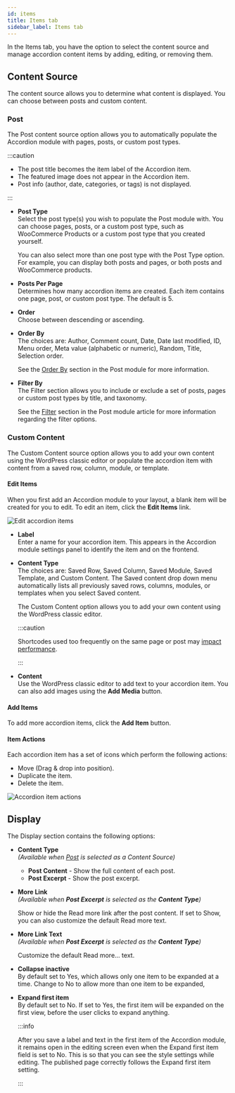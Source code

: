 ```yaml
---
id: items
title: Items tab
sidebar_label: Items tab
---
```


In the Items tab, you have the option to select the content source and manage accordion content items by adding, editing, or removing them.

## Content Source

The content source allows you to determine what content is displayed. You can choose between posts and custom content.

### Post

The Post content source option allows you to automatically populate the Accordion module with pages, posts, or custom post types.

:::caution

* The post title becomes the item label of the Accordion item.
* The featured image does not appear in the Accordion item.
* Post info (author, date, categories, or tags) is not displayed.

:::

* **Post Type**  
  Select the post type(s) you wish to populate the Post module with. You can choose pages, posts, or a custom post type, such as WooCommerce Products or a custom post type that you created yourself.  
  
  You can also select more than one post type with the Post Type option. For example, you can display both posts and pages, or both posts and WooCommerce products.

* **Posts Per Page**  
  Determines how many accordion items are created. Each item contains one page, post, or custom post type. The default is 5.

* **Order**  
  Choose between descending or ascending.

* **Order By**  
  The choices are: Author, Comment count, Date, Date last modified, ID, Menu order, Meta value (alphabetic or numeric), Random, Title, Selection order.

  See the [Order By](/beaver-builder/layouts/modules/posts/posts.md#order-by)  section in the Post module for more information.

* **Filter By**  
  The Filter section allows you to include or exclude a set of posts, pages or custom post types by title, and taxonomy.

  See the [Filter](/beaver-builder/layouts/modules/posts/posts.md#filter) section in the Post module article for more information regarding the filter options.

### Custom Content

The Custom Content source option allows you to add your own content using the WordPress classic editor or populate the accordion item with content from a saved row, column, module, or template.

#### Edit Items

When you first add an Accordion module to your layout, a blank item will be created for you to edit. To edit an item, click the **Edit Items** link.

![Edit accordion items](/img/beaver-builder/modules--accordion--2.jpg)

* **Label**  
  Enter a name for your accordion item. This appears in the Accordion module settings panel to identify the item and on the frontend.

* **Content Type**  
  The choices are: Saved Row, Saved Column, Saved Module, Saved Template, and Custom Content. The Saved content drop down menu automatically lists all previously saved rows, columns, modules, or templates when you select Saved content.
  
  The Custom Content option allows you to add your own content using the WordPress classic editor.  
  
  :::caution

  Shortcodes used too frequently on the same page or post may [impact performance](/beaver-builder/advanced-builder-techniques/shortcodes/shortcode-performance.md).

  :::

* **Content**  
  Use the WordPress classic editor to add text to your accordion item. You can also add images using the **Add Media** button.

#### Add Items

To add more accordion items, click the **Add Item** button.

#### Item Actions

Each accordion item has a set of icons which perform the following actions:

<ul className="fa-ul">
  <li><span className="fa-li"><i className="fa-solid fa-up-down-left-right"></i></span>Move (Drag & drop into position).</li>
  <li><span className="fa-li"><i className="fa-light fa-copy"></i></span>Duplicate the item.</li>
  <li><span className="fa-li"><i className="fa-solid fa-xmark"></i></span>Delete the item.</li>
</ul>

![Accordion item actions](/img/beaver-builder/modules--accordion--3.jpg)

## Display

The Display section contains the following options:

* **Content Type**  
  *(Available when [Post](#post) is selected as a Content Source)*  

  * **Post Content** - Show the full content of each post.
  * **Post Excerpt** - Show the post excerpt.

* **More Link**  
  *(Available when **Post Excerpt** is selected as the **Content Type**)*   

  Show or hide the Read more link after the post content. If set to Show, you can also customize the default Read more text.

* **More Link Text**  
  *(Available when **Post Excerpt** is selected as the **Content Type**)*  
  
  Customize the default Read more... text.

* **Collapse inactive**  
  By default set to Yes, which allows only one item to be expanded at a time. Change to No to allow more than one item to be expanded,

* **Expand first item**  
  By default set to No. If set to Yes, the first item will be expanded on the first view, before the user clicks to expand anything.  
  
  :::info

  After you save a label and text in the first item of the Accordion module, it remains open in the editing screen even when the Expand first item field is set to No. This is so that you can see the style settings while editing. The published page correctly follows the Expand first item setting.
  
  :::
